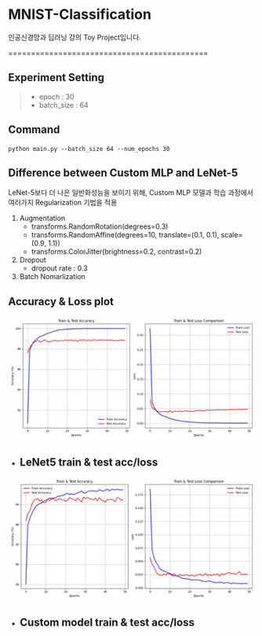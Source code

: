 # MNIST-Classification
인공신경망과 딥러닝 강의 Toy Project입니다.

============================================
## Experiment Setting
>- epoch : 30
>- batch_size : 64

## Command

```
python main.py --batch_size 64 --num_epochs 30
```

## Difference between Custom MLP and LeNet-5
LeNet-5보다 더 나은 일반화성능을 보이기 위해, Custom MLP 모델과 학습 과정에서 여러가지 Regularization 기법을 적용
1. Augmentation
    - transforms.RandomRotation(degrees=0.3)
    - transforms.RandomAffine(degrees=10, translate=(0.1, 0.1), scale=(0.9, 1.1))
    - transforms.ColorJitter(brightness=0.2, contrast=0.2)
2. Dropout
    - dropout rate : 0.3
3. Batch Nomarlization

## Accuracy & Loss plot
![LeNet5_train_test_plot](https://github.com/BBongjun/MNIST-Classification/blob/main/plot/LeNet5_train_test_plot.png)
- LeNet5 train & test acc/loss
    - 

![custom_train_test_plot](https://github.com/BBongjun/MNIST-Classification/blob/main/plot/Custom_model_train_test_plot.png) 
- Custom model train & test acc/loss
    -

